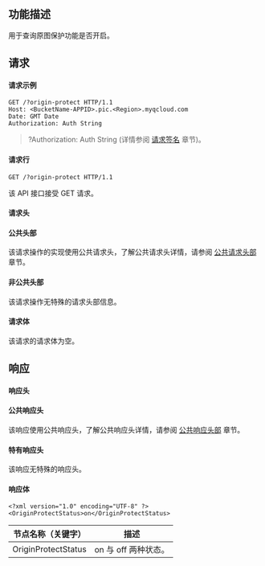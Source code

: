 ## 功能描述
用于查询原图保护功能是否开启。

## 请求
#### 请求示例
```
GET /?origin-protect HTTP/1.1
Host: <BucketName-APPID>.pic.<Region>.myqcloud.com 
Date: GMT Date
Authorization: Auth String
```
>?Authorization: Auth String (详情参阅 [请求签名](https://intl.cloud.tencent.com/document/product/436/7778) 章节)。

#### 请求行
```
GET /?origin-protect HTTP/1.1
```
该 API 接口接受 GET 请求。

#### 请求头

#### 公共头部
该请求操作的实现使用公共请求头，了解公共请求头详情，请参阅 [公共请求头部](https://intl.cloud.tencent.com/document/product/436/7728) 章节。

#### 非公共头部
该请求操作无特殊的请求头部信息。
#### 请求体
该请求的请求体为空。

## 响应

#### 响应头
#### 公共响应头
该响应使用公共响应头，了解公共响应头详情，请参阅 [公共响应头部](https://intl.cloud.tencent.com/document/product/436/7729) 章节。
#### 特有响应头
该响应无特殊的响应头。

#### 响应体
```
<?xml version="1.0" encoding="UTF-8" ?>
<OriginProtectStatus>on</OriginProtectStatus>

```

节点名称（关键字）|描述
--|--
OriginProtectStatus|on 与 off 两种状态。